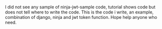 I did not see any sample of ninja-jwt-sample code, tutorial shows code but does not tell where to write the code. This is the code i write, an example, combination of django, ninja and jwt token function. Hope help anyone who need. 
